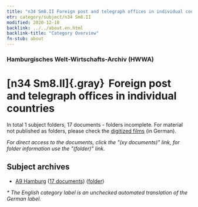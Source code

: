 ```yaml
---
title: "n34 Sm8.II Foreign post and telegraph offices in individual countries"
etr: category/subject/n34 Sm8.II
modified: 2020-12-18
backlink: ../../about.en.html
backlink-title: "Category Overview"
fn-stub: about
---
```


### Hamburgisches Welt-Wirtschafts-Archiv (HWWA)
# [n34 Sm8.II]{.gray}&#8201; Foreign post and telegraph offices in individual countries&#160; 





In total 1 subject folders, 17 documents - folders incomplete.
For material not published as folders, please check the [digitized films](/film/h1_sh) (in German).

_For direct access to the documents, click the "(xy documents)" link, for folder information use the "(folder)" link._

## Subject archives


- [A9 Hamburg](../../../geo/about.en.html#A9) (<a href="https://dfg-viewer.de/show/?tx_dlf[id]=https://pm20.zbw.eu/mets/sh/1409xx/140905/1456xx/145672/public.mets.en.xml" target="_blank">17 documents</a>) ([folder](http://purl.org/pressemappe20/folder/sh/140905,145672))


_* The English category label is an unchecked automated translation of the German label._

